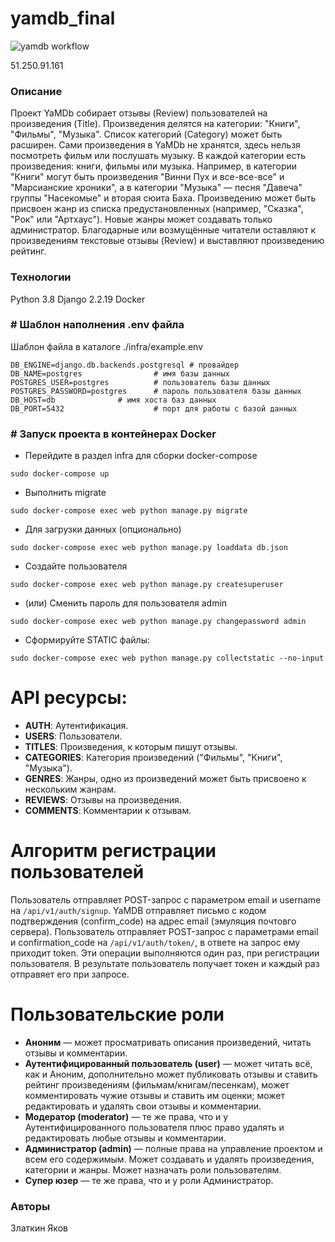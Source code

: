 # yamdb_final
![yamdb workflow](https://github.com/zyakov/yamdb_final/actions/workflows/yamdb_workflow.yml/badge.svg)


51.250.91.161

### Описание
Проект YaMDb собирает отзывы (Review) пользователей на произведения (Title). 
Произведения делятся на категории: "Книги", "Фильмы", "Музыка". 
Список категорий (Category) может быть расширен.
Сами произведения в YaMDb не хранятся, здесь нельзя посмотреть фильм или 
послушать музыку. В каждой категории есть произведения: книги, фильмы или 
музыка. Например, в категории "Книги" могут быть произведения 
"Винни Пух и все-все-все" и "Марсианские хроники", а в категории 
"Музыка" — песня "Давеча" группы "Насекомые" и вторая сюита Баха. 
Произведению может быть присвоен жанр из списка предустановленных 
(например, "Сказка", "Рок" или "Артхаус"). Новые жанры может создавать 
только администратор. Благодарные или возмущённые читатели оставляют к 
произведениям текстовые отзывы (Review) и выставляют произведению рейтинг.
### Технологии
Python 3.8
Django 2.2.19
Docker
### # Шаблон наполнения .env файла

Шаблон файла в каталоге ./infra/example.env

	DB_ENGINE=django.db.backends.postgresql # провайдер
	DB_NAME=postgres		        # имя базы данных
	POSTGRES_USER=postgres			# пользователь базы данных
	POSTGRES_PASSWORD=postgres		# пароль пользователя базы данных
	DB_HOST=db 				# имя хоста баз данных
	DB_PORT=5432			        # порт для работы с базой данных

### # Запуск проекта в контейнерах Docker
- Перейдите в раздел infra для сборки docker-compose
```
sudo docker-compose up
```

- Выполнить migrate
```
sudo docker-compose exec web python manage.py migrate
```
- Для загрузки данных (опционально)
```
sudo docker-compose exec web python manage.py loaddata db.json
```
- Создайте пользователя
```
sudo docker-compose exec web python manage.py createsuperuser
```
- (или) Сменить пароль для пользователя admin
```
sudo docker-compose exec web python manage.py changepassword admin
```
- Сформируйте STATIC файлы:
```
sudo docker-compose exec web python manage.py collectstatic --no-input
```
# API ресурсы:
- **AUTH**: Аутентификация.
- **USERS**: Пользователи.
- **TITLES**: Произведения, к которым пишут отзывы.
- **CATEGORIES**: Категория произведений ("Фильмы", "Книги", "Музыка").
- **GENRES**: Жанры, одно из произведений может быть присвоено к нескольким жанрам.
- **REVIEWS**: Отзывы на произведения.
- **COMMENTS**: Комментарии к отзывам.

# Алгоритм регистрации пользователей
Пользователь отправляет POST-запрос с параметром email и username на `/api/v1/auth/signup`.
YaMDB отправляет письмо с кодом подтверждения (confirm_code) на адрес email (эмуляция почтовго сервера).
Пользователь отправляет POST-запрос с параметрами email и confirmation_code на `/api/v1/auth/token/`, 
в ответе на запрос ему приходит token.
Эти операции выполняются один раз, при регистрации пользователя. 
В результате пользователь получает токен и каждый раз отправяет его при запросе.

# Пользовательские роли
- **Аноним** — может просматривать описания произведений, читать отзывы и комментарии.
- **Аутентифицированный пользователь (user)** — может читать всё, как и Аноним, дополнительно может публиковать отзывы и ставить рейтинг произведениям (фильмам/книгам/песенкам), может комментировать чужие отзывы и ставить им оценки; может редактировать и удалять свои отзывы и комментарии.
- **Модератор (moderator)** — те же права, что и у Аутентифицированного пользователя плюс право удалять и редактировать любые отзывы и комментарии.
- **Администратор (admin)** — полные права на управление проектом и всем его содержимым. Может создавать и удалять произведения, категории и жанры. Может назначать роли пользователям.
- **Супер юзер** — те же права, что и у роли Администратор.

### Авторы
Златкин Яков
